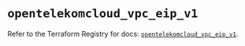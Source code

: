 # `opentelekomcloud_vpc_eip_v1`

Refer to the Terraform Registry for docs: [`opentelekomcloud_vpc_eip_v1`](https://registry.terraform.io/providers/opentelekomcloud/opentelekomcloud/1.36.35/docs/resources/vpc_eip_v1).
